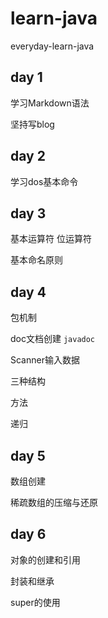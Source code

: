 # learn-java
everyday-learn-java
## day 1
学习Markdown语法

坚持写blog

## day 2
学习dos基本命令

## day 3
基本运算符
位运算符

基本命名原则

## day 4
包机制

doc文档创建
`javadoc`

Scanner输入数据

三种结构

方法

递归

## day 5
数组创建

稀疏数组的压缩与还原

## day 6
对象的创建和引用

封装和继承

super的使用
